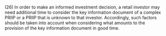 (26) In order to make an informed investment decision, a retail investor may need additional time to consider the key information document of a complex PRIIP or a PRIIP that is unknown to that investor. Accordingly, such factors should be taken into account when considering what amounts to the provision of the key information document in good time.